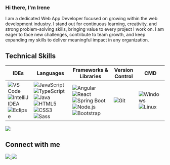 ### Hi there, I'm Irene
I am a dedicated Web App Developer focused on growing within the web development industry. I stand out for continuous learning, creativity, and strong problem-solving skills, bringing value to every project I work on. I am eager to face new challenges, contribute to team growth, and keep expanding my skills to deliver meaningful impact in any organization. 
## Technical Skills  

| IDEs | Languages | Frameworks & Libraries | Version Control | CMD |
|------|-----------|-------------------------|-----------------|-----|
| ![VS Code](https://img.shields.io/badge/VS%20Code-0078d7?style=for-the-badge&logo=visual-studio-code&logoColor=white) ![IntelliJ IDEA](https://img.shields.io/badge/IntelliJ%20IDEA-000000?style=for-the-badge&logo=intellij-idea&logoColor=white) ![Eclipse](https://img.shields.io/badge/Eclipse-2C2255?style=for-the-badge&logo=eclipse&logoColor=white) | ![JavaScript](https://img.shields.io/badge/JavaScript-F7DF1E?style=for-the-badge&logo=javascript&logoColor=black) ![TypeScript](https://img.shields.io/badge/TypeScript-3178C6?style=for-the-badge&logo=typescript&logoColor=white) ![Java](https://img.shields.io/badge/Java-ED8B00?style=for-the-badge&logo=java&logoColor=white) ![HTML5](https://img.shields.io/badge/HTML5-E34F26?style=for-the-badge&logo=html5&logoColor=white) ![CSS3](https://img.shields.io/badge/CSS3-1572B6?style=for-the-badge&logo=css3&logoColor=white) ![Sass](https://img.shields.io/badge/Sass-CC6699?style=for-the-badge&logo=sass&logoColor=white) | ![Angular](https://img.shields.io/badge/Angular-DD0031?style=for-the-badge&logo=angular&logoColor=white) ![React](https://img.shields.io/badge/React-20232A?style=for-the-badge&logo=react&logoColor=61DAFB) ![Spring Boot](https://img.shields.io/badge/Spring%20Boot-6DB33F?style=for-the-badge&logo=springboot&logoColor=white) ![Node.js](https://img.shields.io/badge/Node.js-339933?style=for-the-badge&logo=node.js&logoColor=white) ![Bootstrap](https://img.shields.io/badge/Bootstrap-7952B3?style=for-the-badge&logo=bootstrap&logoColor=white) | ![Git](https://img.shields.io/badge/Git-F05032?style=for-the-badge&logo=git&logoColor=white) | ![Windows](https://img.shields.io/badge/Windows-0078D6?style=for-the-badge&logo=windows&logoColor=white) ![Linux](https://img.shields.io/badge/Linux-FCC624?style=for-the-badge&logo=linux&logoColor=black) |

<!-- | <a href="https://github.com/navarro-n"><img align="center" src="https://github-readme-stats.vercel.app/api?username=navarro-n&show_icons=true&include_all_commits=true&theme=tokyonight&hide_border=true" alt="navarro-n's github stats" /></a>
| -->
<a href="https://github.com/navarro-n"><img align="center" src="https://github-readme-stats.vercel.app/api/top-langs/?username=navarro-n&layout=compact&theme=tokyonight&hide_border=true" /></a>

## Connect with me  

<p>
  <a href="mailto:irenepinillos.n@gmail.com">
    <img src="https://img.shields.io/badge/Email-D14836?style=for-the-badge&logo=gmail&logoColor=white" />
  </a>
  <a href="https://www.linkedin.com/in/irenepinillosnavarro/">
    <img src="https://img.shields.io/badge/LinkedIn-0A66C2?style=for-the-badge&logo=linkedin&logoColor=white" />
  </a>
</p>
